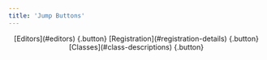 ```yaml
---
title: 'Jump Buttons'
---
```


<center markdown="1">
[Editors](#editors) {.button} [Registration](#registration-details) {.button} [Classes](#class-descriptions) {.button}
</center>